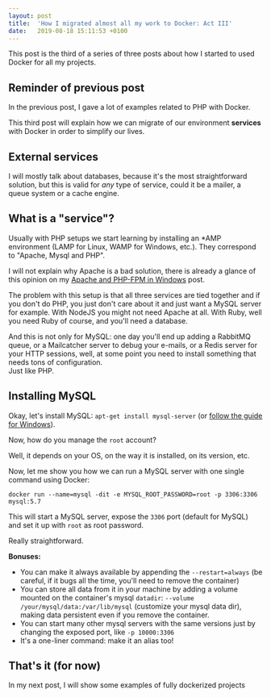 ```yaml
---
layout: post
title:  'How I migrated almost all my work to Docker: Act III'
date:   2019-08-18 15:11:53 +0100
---
```


This post is the third of a series of three posts about how I started to used Docker for all my projects.

## Reminder of previous post

In the previous post, I gave a lot of examples related to PHP with Docker.

This third post will explain how we can migrate of our environment **services** with Docker in order to simplify our lives.

## External services

I will mostly talk about databases, because it's the most straightforward solution, but this is valid for _any_ type of service, could it be a mailer, a queue system or a cache engine.

## What is a "service"?

Usually with PHP setups we start learning by installing an *AMP environment (LAMP for Linux, WAMP for Windows, etc.). They correspond to "Apache, Mysql and PHP".

I will not explain why Apache is a bad solution, there is already a glance of this opinion on my [Apache and PHP-FPM in Windows](/2017/11/11/apache-and-php-fpm-in-windows.html) post.

The problem with this setup is that all three services are tied together and if you don't do PHP, you just don't care about it and just want a MySQL server for example. With NodeJS you might not need Apache at all. With Ruby, well you need Ruby of course, and you'll need a database.

And this is not only for MySQL: one day you'll end up adding a RabbitMQ queue, or a Mailcatcher server to debug your e-mails, or a Redis server for your HTTP sessions, well, at some point you need to install something that needs tons of configuration.<br>
Just like PHP.

## Installing MySQL

Okay, let's install MySQL: `apt-get install mysql-server` (or [follow the guide for Windows](https://dev.mysql.com/downloads/mysql/)).

Now, how do you manage the `root` account?

Well, it depends on your OS, on the way it is installed, on its version, etc.

Now, let me show you how we can run a MySQL server with one single command using Docker:

```shell script
docker run --name=mysql -dit -e MYSQL_ROOT_PASSWORD=root -p 3306:3306 mysql:5.7
```

This will start a MySQL server, expose the `3306` port (default for MySQL) and set it up with `root` as root password.

Really straightforward.

**Bonuses:**

* You can make it always available by appending the `--restart=always` (be careful, if it bugs all the time, you'll need to remove the container)
* You can store all data from it in your machine by adding a volume mounted on the container's mysql `datadir`: `--volume /your/mysql/data:/var/lib/mysql` (customize your mysql data dir), making data persistent even if you remove the container.
* You can start many other mysql servers with the same versions just by changing the exposed port, like `-p 10000:3306`
* It's a one-liner command: make it an alias too!

## That's it (for now)

In my next post, I will show some examples of fully dockerized projects
